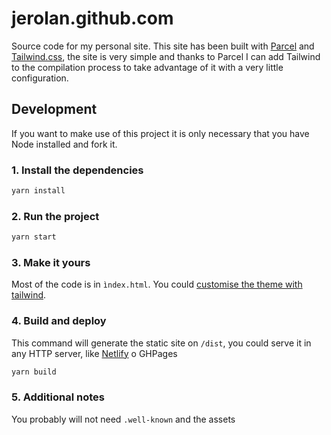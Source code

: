 # jerolan.github.com

Source code for my personal site.
This site has been built with [Parcel](https://parceljs.org/) and [Tailwind.css](https://tailwindcss.com/docs/theme#app), the site is very simple and thanks to Parcel I can add Tailwind to the compilation process to take advantage of it with a very little configuration.

## Development

If you want to make use of this project it is only necessary that you have Node installed and fork it.


### 1. Install the dependencies

```bash
yarn install
```

### 2. Run the project

```bash
yarn start
```

### 3. Make it yours

Most of the code is in `ìndex.html`. You could [customise the theme with tailwind](https://tailwindcss.com/docs/theme#app).


### 4. Build and deploy

This command will generate the static site on `/dist`, you could serve it in any HTTP server, like [Netlify](https://app.netlify.com/) o GHPages
```bash
yarn build
```

### 5. Additional notes

You probably will not need `.well-known` and the assets